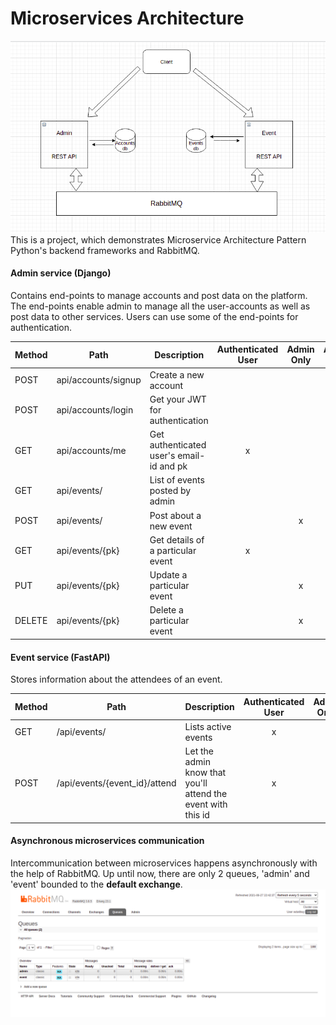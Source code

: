 # Microservices Architecture

![](https://github.com/satyap54/Microservices-Architecture/blob/main/Microservices/Architecture-diagram.png)
This is a project, which demonstrates Microservice Architecture Pattern Python's backend frameworks and RabbitMQ.

#### Admin service (Django)
Contains end-points to manage accounts and post data on the platform. The end-points enable admin to manage all the user-accounts as well as post data to other services. Users can use some of the end-points for authentication.

Method	| Path	| Description	| Authenticated	User | Admin Only | Allow Any
------------- | ------------------------- | ------------- |:-------------:|:----------------:|:----------------:|
POST	| api/accounts/signup	| Create a new account	|  | | x
POST	| api/accounts/login	| Get your JWT for authentication	|  | | x
GET	| api/accounts/me	| Get authenticated user's email-id and pk	|  x  | 	 | 
GET	| api/events/	| List of events posted by admin	|  |  |
POST	| api/events/	| Post about a new event	|  | x |
GET	| api/events/{pk}	| Get details of a particular event	|  x |  |
PUT	| api/events/{pk}	| Update a particular event	|  | x |
DELETE	| api/events/{pk}	| Delete a particular event	|   | x |

#### Event service (FastAPI)
Stores information about the attendees of an event.

Method	| Path	| Description	| Authenticated	User | Admin Only | Allow Any
------------- | ------------------------- | ------------- |:-------------:|:----------------:|:----------------:|
GET	| /api/events/	| Lists active events	| x | | 
POST| /api/events/{event_id}/attend	| Let the admin know that you'll attend the event with this id	| x | | 

#### Asynchronous microservices communication
Intercommunication between microservices happens asynchronously with the help of RabbitMQ.
Up until now, there are only 2 queues, 'admin' and 'event' bounded to the **default exchange**.
![](https://github.com/satyap54/Microservices-Architecture/blob/main/Screenshot%20from%202021-06-27%2022-42-41.png)
